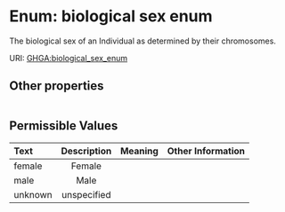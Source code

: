 
# Enum: biological sex enum


The biological sex of an Individual as determined by their chromosomes.

URI: [GHGA:biological_sex_enum](https://w3id.org/GHGA/biological_sex_enum)


## Other properties

|  |  |  |
| --- | --- | --- |

## Permissible Values

| Text | Description | Meaning | Other Information |
| :--- | :---: | :---: | ---: |
| female | Female |  |  |
| male | Male |  |  |
| unknown | unspecified |  |  |

